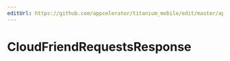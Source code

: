 ```yaml
---
editUrl: https://github.com/appcelerator/titanium_mobile/edit/master/apidoc/Modules/Cloud/Friends/Friends.yml
---
```

# CloudFriendRequestsResponse

<TypeHeader/>

<ApiDocs/>

